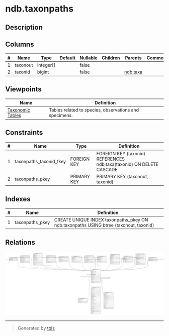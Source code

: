 # ndb.taxonpaths

## Description

## Columns

| # | Name     | Type      | Default | Nullable | Children | Parents                 | Comment |
| - | -------- | --------- | ------- | -------- | -------- | ----------------------- | ------- |
| 1 | taxonout | integer[] |         | false    |          |                         |         |
| 2 | taxonid  | bigint    |         | false    |          | [ndb.taxa](ndb.taxa.md) |         |

## Viewpoints

| Name                               | Definition                                             |
| ---------------------------------- | ------------------------------------------------------ |
| [Taxonomic Tables](viewpoint-2.md) | Tables related to species, observations and specimens. |

## Constraints

| # | Name                    | Type        | Definition                                                           |
| - | ----------------------- | ----------- | -------------------------------------------------------------------- |
| 1 | taxonpaths_taxonid_fkey | FOREIGN KEY | FOREIGN KEY (taxonid) REFERENCES ndb.taxa(taxonid) ON DELETE CASCADE |
| 2 | taxonpaths_pkey         | PRIMARY KEY | PRIMARY KEY (taxonout, taxonid)                                      |

## Indexes

| # | Name            | Definition                                                                            |
| - | --------------- | ------------------------------------------------------------------------------------- |
| 1 | taxonpaths_pkey | CREATE UNIQUE INDEX taxonpaths_pkey ON ndb.taxonpaths USING btree (taxonout, taxonid) |

## Relations

![er](ndb.taxonpaths.svg)

---

> Generated by [tbls](https://github.com/k1LoW/tbls)